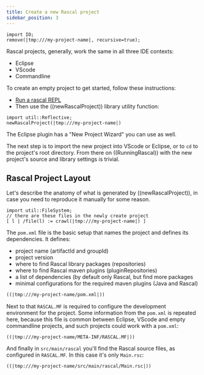 ```yaml
---
title: Create a new Rascal project
sidebar_position: 3
---
```


```rascal-prepare
import IO;
remove(|tmp:///my-project-name|, recursive=true);
```

Rascal projects, generally, work the same in all three IDE contexts:
* Eclipse
* VScode
* Commandline

To create an empty project to get started, follow these instructions:

* [Run a rascal REPL]((RunningRascal))
* Then use the ((newRascalProject)) library utility function:
```rascal-shell
import util::Reflective;
newRascalProject(|tmp:///my-project-name|)
```

The Eclipse plugin has a "New Project Wizard" you can use as well.

The next step is to import the new project into VScode or Eclipse, or
to `cd` to the project's root directory. From there on ((RunningRascal))
with the new project's source and library settings is trivial.

## Rascal Project Layout

Let's describe the anatomy of what is generated by ((newRascalProject)), in case you
need to reproduce it manually for some reason. 

```rascal-shell
import util::FileSystem;
// there are these files in the newly create project
[ l | /file(l) := crawl(|tmp:///my-project-name|) ]
```

The `pom.xml` file is the basic setup that names the project and defines its dependencies. It defines:
* project name (artifactId and groupId)
* project version
* where to find Rascal library packages (repositories)
* where to find Rascal maven plugins (pluginRepositories)
* a list of dependencies (by default only Rascal, but find more packages
* minimal configurations for the required maven plugins (Java and Rascal)

```xml
((|tmp:///my-project-name/pom.xml|))
```

Next to that `RASCAL.MF` is required to configure the development environment for the project. Some
information from the `pom.xml` is repeated here, because this file is common between Eclipse, VScode and empty commandline projects,
and such projects could work with a `pom.xml`:

```MF
((|tmp:///my-project-name/META-INF/RASCAL.MF|))
```

And finally in `src/main/rascal` you'll find the Rascal source files, as configured in `RASCAL.MF`. In this case it's only `Main.rsc`:

```rascal
((|tmp:///my-project-name/src/main/rascal/Main.rsc|))
```
